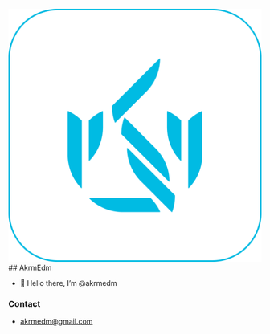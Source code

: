![alt text](logo-150.png) ## AkrmEdm

- 👋 Hello there, I’m @akrmedm

### Contact

- akrmedm@gmail.com
